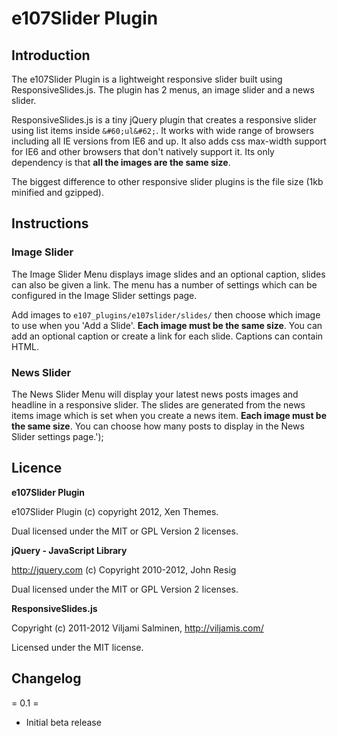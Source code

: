 # e107Slider Plugin

## Introduction

The e107Slider Plugin is a lightweight responsive slider built using ResponsiveSlides.js. The plugin has 2 menus, an image slider and a news slider.

ResponsiveSlides.js is a tiny jQuery plugin that creates a responsive slider using list items inside `&#60;ul&#62;`. It works with wide range of browsers including all IE versions from IE6 and up. It also adds css max-width support for IE6 and other browsers that don't natively support it. Its only dependency is that **all the images are the same size**.

The biggest difference to other responsive slider plugins is the file size (1kb minified and gzipped).

## Instructions

### Image Slider

The Image Slider Menu displays image slides and an optional caption, slides can also be given a link. The menu has a number of settings which can be configured in the Image Slider settings page.

Add images to `e107_plugins/e107slider/slides/` then choose which image to use when you 'Add a Slide'. **Each image must be the same size**. You can add an optional caption or create a link for each slide. Captions can contain HTML.

### News Slider

The News Slider Menu will display your latest news posts images and headline in a responsive slider. The slides are generated from the news items image which is set when you create a news item. **Each image must be the same size**. You can choose how many posts to display in the News Slider settings page.');

## Licence

**e107Slider Plugin**
					
e107Slider Plugin (c) copyright 2012, Xen Themes.

Dual licensed under the MIT or GPL Version 2 licenses.
					
**jQuery - JavaScript Library**

http://jquery.com (c) Copyright 2010-2012, John Resig

Dual licensed under the MIT or GPL Version 2 licenses.
					
**ResponsiveSlides.js**
					
Copyright (c) 2011-2012 Viljami Salminen, http://viljamis.com/
					
Licensed under the MIT license.

## Changelog

= 0.1 =

* Initial beta release
